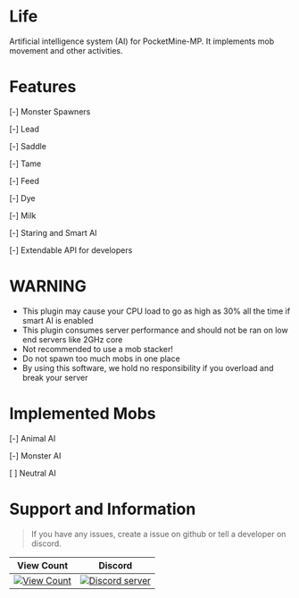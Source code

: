 # Life
Artificial intelligence system (AI) for PocketMine-MP.
It implements mob movement and other activities.

# Features

[-] Monster Spawners

[-] Lead

[-] Saddle

[-] Tame

[-] Feed

[-] Dye

[-] Milk

[-] Staring and Smart AI

[-] Extendable API for developers

# WARNING
- This plugin may cause your CPU load to go as high as 30% all the time if smart AI is enabled
- This plugin consumes server performance and should not be ran on low end servers like 2GHz core
- Not recommended to use a mob stacker!
- Do not spawn too much mobs in one place
- By using this software, we hold no responsibility if you overload and break your server

# Implemented Mobs
[-] Animal AI

[-] Monster AI

[ ] Neutral AI

# Support and Information
> If you have any issues, create a issue on github or tell a developer on discord.

| View Count | Discord |
| :---: | :---: |
[![View Count](http://hits.dwyl.io/CubePM/Life.svg)](http://hits.dwyl.io/CubePM/Life) | <a href="https://discord.gg/2Nvgysk"><img src="https://discordapp.com/api/guilds/425712766687510528/embed.png" alt="Discord server"/></a> |

